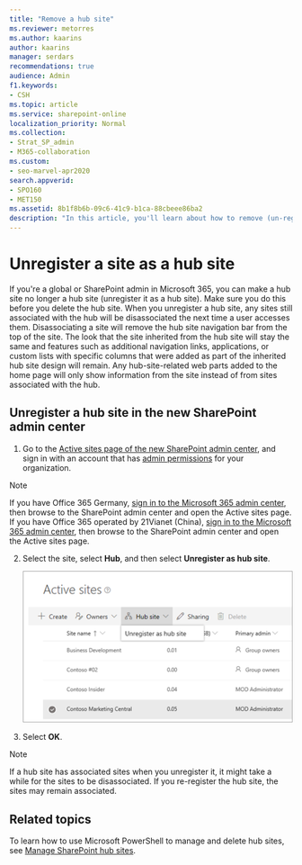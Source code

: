 ```yaml
---
title: "Remove a hub site"
ms.reviewer: metorres
ms.author: kaarins
author: kaarins
manager: serdars
recommendations: true
audience: Admin
f1.keywords:
- CSH
ms.topic: article
ms.service: sharepoint-online
localization_priority: Normal
ms.collection:  
- Strat_SP_admin
- M365-collaboration
ms.custom:
- seo-marvel-apr2020
search.appverid:
- SPO160
- MET150
ms.assetid: 8b1f8b6b-09c6-41c9-b1ca-88cbeee86ba2
description: "In this article, you'll learn about how to remove (un-register) a hub site so that it no longer remains a hub site."
---
```


# Unregister a site as a hub site

If you're a global or SharePoint admin in Microsoft 365, you can make a hub site no longer a hub site (unregister it as a hub site). Make sure you do this before you delete the hub site. When you unregister a hub site, any sites still associated with the hub will be disassociated the next time a user accesses them. Disassociating a site will remove the hub site navigation bar from the top of the site. The look that the site inherited from the hub site will stay the same and features such as additional navigation links, applications, or custom lists with specific columns that were added as part of the inherited hub site design will remain. Any hub-site-related web parts added to the home page will only show information from the site instead of from sites associated with the hub.
  
## Unregister a hub site in the new SharePoint admin center 

1. Go to the [Active sites page of the new SharePoint admin center](https://admin.microsoft.com/sharepoint?page=siteManagement&modern=true), and sign in with an account that has [admin permissions](./sharepoint-admin-role.md) for your organization.

>[!NOTE]
>If you have Office 365 Germany, [sign in to the Microsoft 365 admin center](https://go.microsoft.com/fwlink/p/?linkid=848041), then browse to the SharePoint admin center and open the Active sites page. <br>If you have Office 365 operated by 21Vianet (China), [sign in to the Microsoft 365 admin center](https://go.microsoft.com/fwlink/p/?linkid=850627), then browse to the SharePoint admin center and open the Active sites page.

2. Select the site, select **Hub**, and then select **Unregister as hub site**.

    ![Unregistering a hub site](media/unregister-hub-site.png)

3. Select **OK**.  

> [!NOTE]
> If a hub site has associated sites when you unregister it, it might take a while for the sites to be disassociated. If you re-register the hub site, the sites may remain associated.

## Related topics

To learn how to use Microsoft PowerShell to manage and delete hub sites, see [Manage SharePoint hub sites](/sharepoint/dev/features/hub-site/hub-site-powershell).
